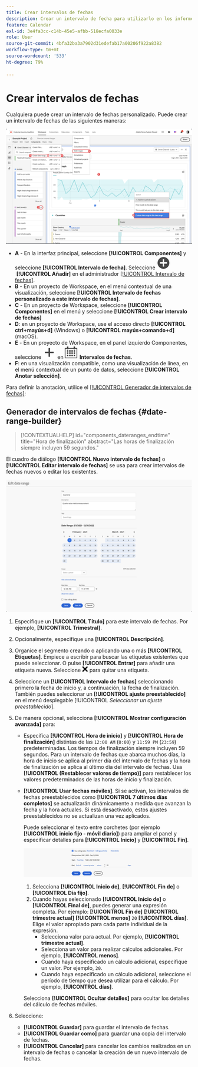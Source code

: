 ```yaml
---
title: Crear intervalos de fechas
description: Crear un intervalo de fecha para utilizarlo en los informes.
feature: Calendar
exl-id: 3e4fa3cc-c14b-45e5-afbb-518ecfa0033e
role: User
source-git-commit: 4bfa32ba3a7902d31edefab17a00206f922a8382
workflow-type: tm+mt
source-wordcount: '533'
ht-degree: 79%

---
```


# Crear intervalos de fechas


Cualquiera puede crear un intervalo de fechas personalizado. Puede crear un intervalo de fechas de las siguientes maneras:

![Crear una anotación](assets/create-date-range.png)

* **A** - En la interfaz principal, seleccione **[!UICONTROL Componentes]** y seleccione **[!UICONTROL Intervalo de fecha]**. Seleccione ![AddCircle](/help/assets/icons/AddCircle.svg) **[!UICONTROL Añadir]** en el administrador [[!UICONTROL Intervalo de fechas]](/help/components/date-ranges/manage.md).
* **B** - En un proyecto de Workspace, en el menú contextual de una visualización, seleccione **[!UICONTROL Intervalo de fechas personalizado a este intervalo de fechas]**.
* **C** - En un proyecto de Workspace, seleccione **[!UICONTROL Componentes]** en el menú y seleccione **[!UICONTROL Crear intervalo de fechas]**
* **D**: en un proyecto de Workspace, use el acceso directo **[!UICONTROL ctrl+mayús+d]** (Windows) o **[!UICONTROL mayús+comando+d]** (macOS).
* **E** - En un proyecto de Workspace, en el panel izquierdo Componentes, seleccione ![Agregar](/help/assets/icons/Add.svg) en ![Calendario](/help/assets/icons/Calendar.svg) **Intervalos de fechas**.
* **F**: en una visualización compatible, como una visualización de línea, en el menú contextual de un punto de datos, seleccione **[!UICONTROL Anotar selección]**.

Para definir la anotación, utilice el [[!UICONTROL Generador de intervalos de fechas]](#annotation-builder):

<!-- Should we really mention API here. If so, we can do it all over the place in the docs...
| **Use the [Customer Journey Analytics Annotations API](https://developer.adobe.com/cja-apis/docs/endpoints/annotations/)** | The Customer Journey Analytics Annotations APIs allow you to create, update, or retrieve annotations programmatically through Adobe Developer. These APIs use the same data and methods that Adobe uses inside the product UI. |
-->


## Generador de intervalos de fechas {#date-range-builder}

<!-- markdownlint-disable MD034 -->

>[!CONTEXTUALHELP]
>id="components_dateranges_endtime"
>title="Hora de finalización"
>abstract="Las horas de finalización siempre incluyen 59 segundos."

<!-- markdownlint-enable MD034 -->




El cuadro de diálogo **[!UICONTROL Nuevo intervalo de fechas]** o **[!UICONTROL Editar intervalo de fechas]** se usa para crear intervalos de fechas nuevos o editar los existentes.

![Ventana de detalles de anotación que muestra los campos y las opciones descritas en la sección siguiente.](assets/edit-date-range.png)


1. Especifique un **[!UICONTROL Título]** para este intervalo de fechas. Por ejemplo, **[!UICONTROL Trimestral]**.
1. Opcionalmente, especifique una **[!UICONTROL Descripción]**.
1. Organice el segmento creando o aplicando una o más **[!UICONTROL Etiquetas]**. Empiece a escribir para buscar las etiquetas existentes que puede seleccionar. O pulse **[!UICONTROL Entrar]** para añadir una etiqueta nueva. Seleccione ![CrossSize75](/help/assets/icons/CrossSize75.svg) para quitar una etiqueta.
1. Seleccione un **[!UICONTROL Intervalo de fechas]** seleccionando primero la fecha de inicio y, a continuación, la fecha de finalización.
También puedes seleccionar un **[!UICONTROL ajuste preestablecido]** en el menú desplegable [!UICONTROL *Seleccionar un ajuste preestablecido*].

1. De manera opcional, selecciona **[!UICONTROL Mostrar configuración avanzada]** para:

   * Especifica **[!UICONTROL Hora de inicio]** y **[!UICONTROL Hora de finalización]** distintas de las `12:00 AM` (`0:00`) y `11:59 PM` (`23:59`) predeterminadas. Los tiempos de finalización siempre incluyen 59 segundos. Para un intervalo de fechas que abarca muchos días, la hora de inicio se aplica al primer día del intervalo de fechas y la hora de finalización se aplica al último día del intervalo de fechas. Usa **[!UICONTROL (Restablecer valores de tiempo)]** para restablecer los valores predeterminados de las horas de inicio y finalización.
   * **[!UICONTROL Usar fechas móviles]**. Si se activan, los intervalos de fechas preestablecidos como **[!UICONTROL 7 últimos días completos]** se actualizarán dinámicamente a medida que avanzan la fecha y la hora actuales. Si está desactivado, estos ajustes preestablecidos no se actualizan una vez aplicados.

     Puede seleccionar el texto entre corchetes (por ejemplo **[!UICONTROL inicio fijo - móvil diario]**) para ampliar el panel y especificar detalles para **[!UICONTROL Inicio]** y **[!UICONTROL Fin]**.

     ![Fechas móviles](assets/rolliing-dates.png)

      1. Selecciona **[!UICONTROL Inicio de]**, **[!UICONTROL Fin de]** o **[!UICONTROL Día fijo]**.
      1. Cuando hayas seleccionado **[!UICONTROL Inicio de]** o **[!UICONTROL Final de]**, puedes generar una expresión completa. Por ejemplo: **[!UICONTROL Fin de]** **[!UICONTROL trimestre actual]** **[!UICONTROL menos]** `20` **[!UICONTROL días]**.  Elige el valor apropiado para cada parte individual de la expresión.
         * Selecciona valor para actual. Por ejemplo, **[!UICONTROL trimestre actual]**.
         * Selecciona un valor para realizar cálculos adicionales. Por ejemplo, **[!UICONTROL menos]**.
         * Cuando haya especificado un cálculo adicional, especifique un valor. Por ejemplo, `20`.
         * Cuando haya especificado un cálculo adicional, seleccione el período de tiempo que desea utilizar para el cálculo. Por ejemplo, **[!UICONTROL días]**.

     Selecciona **[!UICONTROL Ocultar detalles]** para ocultar los detalles del cálculo de fechas móviles.

1. Seleccione:
   * **[!UICONTROL Guardar]** para guardar el intervalo de fechas.
   * **[!UICONTROL Guardar como]** para guardar una copia del intervalo de fechas.
   * **[!UICONTROL Cancelar]** para cancelar los cambios realizados en un intervalo de fechas o cancelar la creación de un nuevo intervalo de fechas.


<!--


You can create a date range using either of the following two methods:

* Directly in a workspace project by clicking the '`+`' button next to the list of date range components on the left
* Within the date range manager

To create a date range in the date range manager:

1. Log in to [analytics.adobe.com](https://analytics.adobe.com) using your AdobeID credentials.
1. Navigate to [!UICONTROL Components] > [!UICONTROL Date Ranges].
1. Click the [!UICONTROL Add] button to open the modal window that creates a date range.

## Create a date range modal window

The modal window has four fields you can edit:

* **Date range**: The date range you want for this component.
* **Title**: The name you want for this component. The title is used in workspace projects.
* **Description**: The description you want for this component. The description is seen when clicking the ![i](../assets/i.png) icon.
* **Tags**: Use tags to organize your date ranges. A date range can belong to multiple tags.

## Selecting a date range

When clicking the date range in the modal window, you have several options:

* **Calendar**: Select the start and end date.
* **Use rolling dates**: Check this box if you want the date range to change as time goes on. Do not check this box if you want your date range to remain static.
* **Select preset**: Use this drop-down selection if you want a custom date range based on a range that Adobe offers by default. When you select a preset, you can further customize the date range to suit your needs. It does not affect the preset that Adobe offers.

## Rolling date ranges

If you want a rolling date range, you can customize when it rolls. You can control when the start and end dates roll independently of each other.

* **When the date starts**: Choose if the date starts at the beginning of a time period, at the end of a time period, or use a fixed day.
* **The time period to use**: Choose how often the date range rolls. You can have it roll every day, every week, every month, every quarter, or every year.
* **Offset**: Choose the offset of the date range. You can add or subtract days, weeks, months, quarters, or years.

## Rolling date examples

Some date ranges can be useful in certain reports.

Year-to-date:

```text
Start: Start of current year
End: End of current day
```

Last Thursday to this Thursday:

```text
Start: Start of current week minus 3 days
End: Start of current week plus 4 days
```

Fiscal year (for example, if a fiscal year starts in December)

```text
Start: Start of current year minus 1 month
End: End of current year minus 1 month
```


-->
